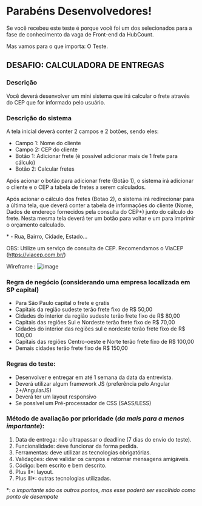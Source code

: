 # Parabéns Desenvolvedores!

Se você recebeu este teste é porque você foi um dos selecionados para a fase de conhecimento da vaga de Front-end da HubCount.

Mas vamos para o que importa: O Teste.

## DESAFIO: CALCULADORA DE ENTREGAS

### Descrição

Você deverá desenvolver um mini sistema que irá calcular o frete através do CEP que for informado pelo usuário.

### Descrição do sistema

A tela inicial deverá conter 2 campos e 2 botões, sendo eles:

- Campo 1: Nome do cliente
- Campo 2: CEP do cliente
- Botão 1: Adicionar frete (é possível adicionar mais de 1 frete para cálculo)
- Botão 2: Calcular fretes

Após acionar o botão para adicionar frete (Botão 1), o sistema irá adicionar o cliente e o CEP a tabela de fretes a serem calculados. 

Após acionar o cálculo dos fretes (Botao 2), o sistema irá redirecionar para a última tela, que deverá conter a tabela de informações do cliente (Nome, Dados de endereço fornecidos pela consulta do CEP*) junto do cálculo do frete. Nesta mesma tela deverá ter um botão para voltar e um para imprimir o orçamento calculado.

\* - Rua, Bairro, Cidade, Estado...

OBS: Utilize um serviço de consulta de CEP. Recomendamos o ViaCEP (https://viacep.com.br/)

Wireframe :
![image](https://user-images.githubusercontent.com/3793622/115311979-ebc0dd00-a146-11eb-9886-163f3826fc9e.png)

### Regra de negócio (considerando uma empresa localizada em SP capital)

- Para São Paulo capital o frete e gratis
- Capitais da região sudeste terão frete fixo de R$ 50,00
- Cidades do interior da região sudeste terão frete fixo de R$ 80,00
- Capitais das regiões Sul e Nordeste terão frete fixo de R$ 70,00
- Cidades do interior das regiões sul e nordeste terão frete fixo de R$ 100,00
- Capitais das regiões Centro-oeste e Norte terão frete fixo de R$ 100,00
- Demais cidades terão frete fixo de R$ 150,00

### Regras do teste:

- Desenvolver e entregar em até 1 semana da data da entrevista.
- Deverá utilizar algum framework JS (preferência pelo Angular 2+/AngularJS)
- Deverá ter um layout responsivo
- Se possível um Pré-processador de CSS (SASS/LESS)

### Método de avaliação por prioridade (_da mais para a menos importante_):

1. Data de entrega: não ultrapassar o deadline (7 dias do envio do teste).
2. Funcionalidade: deve funcionar da forma pedida.
3. Ferramentas: deve utilizar as tecnologias obrigatórias.
4. Validações: deve validar os campos e retornar mensagens amigáveis.
5. Código: bem escrito e bem descrito.
6. Plus II*: layout.
7. Plus III*: outras tecnologias utilizadas.

\*: _o importante são os outros pontos, mas esse poderá ser escolhido como ponto de desempate_
